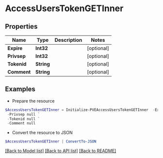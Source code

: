# AccessUsersTokenGETInner
## Properties

Name | Type | Description | Notes
------------ | ------------- | ------------- | -------------
**Expire** | **Int32** |  | [optional] 
**Privsep** | **Int32** |  | [optional] 
**Tokenid** | **String** |  | [optional] 
**Comment** | **String** |  | [optional] 

## Examples

- Prepare the resource
```powershell
$AccessUsersTokenGETInner = Initialize-PVEAccessUsersTokenGETInner  -Expire null `
 -Privsep null `
 -Tokenid null `
 -Comment null
```

- Convert the resource to JSON
```powershell
$AccessUsersTokenGETInner | ConvertTo-JSON
```

[[Back to Model list]](../README.md#documentation-for-models) [[Back to API list]](../README.md#documentation-for-api-endpoints) [[Back to README]](../README.md)

